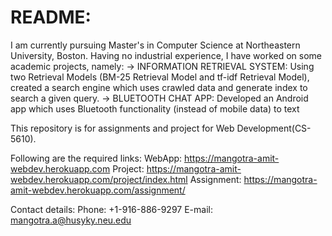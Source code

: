 # README:

I am currently pursuing Master's in Computer Science at Northeastern University, Boston.
Having no industrial experience, I have worked on some academic projects, namely:
-> INFORMATION RETRIEVAL SYSTEM: Using two Retrieval Models (BM-25 Retrieval Model and tf-idf Retrieval Model),
created a search engine which uses crawled data and generate index to search a given query.
-> BLUETOOTH CHAT APP: Developed an Android app which uses Bluetooth functionality (instead of mobile data) to text


This repository is for assignments and project for Web Development(CS-5610).

Following are the required links:
WebApp: https://mangotra-amit-webdev.herokuapp.com
Project: https://mangotra-amit-webdev.herokuapp.com/project/index.html
Assignment: https://mangotra-amit-webdev.herokuapp.com/assignment/

Contact details:
Phone: +1-916-886-9297
E-mail: mangotra.a@husyky.neu.edu